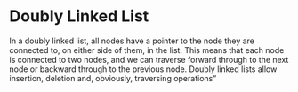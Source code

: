 # Doubly Linked List

In a doubly linked list, all nodes have a pointer to the node they are connected to, on either side of them, in the list. This means that each node is connected to two nodes, and we can traverse forward through to the next node or backward through to the previous node. Doubly linked lists allow insertion, deletion and, obviously, traversing operations”
